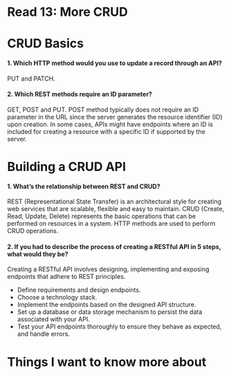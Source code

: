
# Read 13: More CRUD

# CRUD Basics

#### 1. Which HTTP method would you use to update a record through an API?

PUT and PATCH.

#### 2. Which REST methods require an ID parameter?

GET, POST and PUT. POST method typically does not require an ID parameter in the URL since the server generates the resource identifier (ID) upon creation.
In some cases, APIs might have endpoints where an ID is included for creating a resource with a specific ID if supported by the server.

# Building a CRUD API

#### 1. What’s the relationship between REST and CRUD?

REST (Representational State Transfer) is an architectural style for creating web services that are scalable, flexible and easy to maintain. CRUD (Create, Read, Update, Delete) represents the basic operations that can be performed on resources in a system. HTTP methods are used to perform CRUD operations. 

#### 2. If you had to describe the process of creating a RESTful API in 5 steps, what would they be?

Creating a RESTful API involves designing, implementing and exposing endpoints that adhere to REST principles.

- Define requirements and design endpoints.
- Choose a technology stack.
- Implement the endpoints based on the designed API structure.
- Set up a database or data storage mechanism to persist the data associated with your API.
- Test your API endpoints thoroughly to ensure they behave as expected, and handle errors. 

# Things I want to know more about